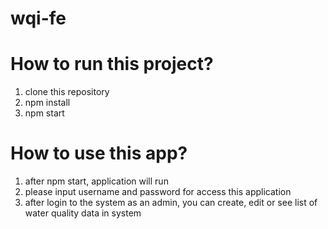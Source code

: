 # wqi-fe

# How to run this project?

1. clone this repository
2. npm install
3. npm start

# How to use this app?

1. after npm start, application will run
2. please input username and password for access this application
3. after login to the system as an admin, you can create, edit or see list of water quality data in system
